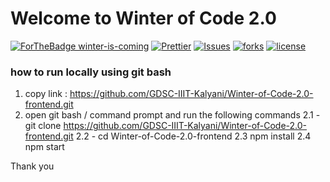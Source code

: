 # Welcome to Winter of Code 2.0
[![ForTheBadge winter-is-coming](http://ForTheBadge.com/images/badges/winter-is-coming.svg)](http://ForTheBadge.com) 
[![Prettier](https://img.shields.io/badge/code_style-prettier-ff69b4.svg)](https://prettier.io)
[![Issues](https://img.shields.io/github/issues/GDSC-IIIT-Kalyani/Winter-of-Code-2.0-frontend)](#issues)
[![forks](https://img.shields.io/github/forks/GDSC-IIIT-Kalyani/Winter-of-Code-2.0-frontend)](#forks)
[![license](https://img.shields.io/github/license/GDSC-IIIT-Kalyani/Winter-of-Code-2.0-frontend)](#license)


### how to run locally using git bash

1. copy link : https://github.com/GDSC-IIIT-Kalyani/Winter-of-Code-2.0-frontend.git
2. open git bash / command prompt and run the following commands
   2.1 - git clone https://github.com/GDSC-IIIT-Kalyani/Winter-of-Code-2.0-frontend.git
   2.2 - cd Winter-of-Code-2.0-frontend
   2.3 npm install
   2.4 npm start

Thank you
